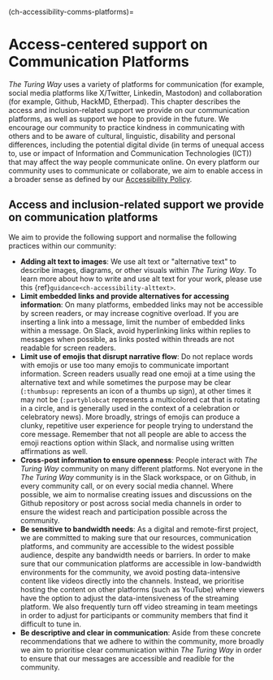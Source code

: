 (ch-accessibility-comms-platforms)=
# Access-centered support on Communication Platforms

_The Turing Way_ uses a variety of platforms for communication (for example, social media platforms like X/Twitter, Linkedin, Mastodon) and collaboration (for example, Github, HackMD, Etherpad).
This chapter describes the access and inclusion-related support we provide on our communication platforms, as well as support we hope to provide in the future.
We encourage our community to practice kindness in communicating with others and to be aware of cultural, linguistic, disability and personal differences, including the potential digital divide (in terms of unequal access to, use or impact of Information and Communication Technologies (ICT)) that may affect the way people communicate online.
On every platform our community uses to communicate or collaborate, we aim to enable access in a broader sense as defined by our [Accessibility Policy](https://github.com/the-turing-way/the-turing-way/blob/main/ACCESSIBILITY.md).

## Access and inclusion-related support we provide on communication platforms

We aim to provide the following support and normalise the following practices within our community:

- **Adding alt text to images**: We use alt text or "alternative text" to describe images, diagrams, or other visuals within _The Turing Way_. 
To learn more about how to write and use alt text for your work, please use this {ref}`guidance<ch-accessibility-alttext>`.
- **Limit embedded links and provide alternatives for accessing information**: On many platforms, embedded links may not be accessible by screen readers, or may increase cognitive overload. 
If you are inserting a link into a message, limit the number of embedded links within a message. 
On Slack, avoid hyperlinking links within replies to messages when possible, as links posted within threads are not readable for screen readers.
- **Limit use of emojis that disrupt narrative flow**: Do not replace words with emojis or use too many emojis to communicate important information. 
Screen readers usually read one emoji at a time using the alternative text and while sometimes the purpose may be clear (```:thumbsup:``` represents an icon of a thumbs up sign), at other times it may not be (```:partyblobcat``` represents a multicolored cat that is rotating in a circle, and is generally used in the context of a celebration or celebratory news). 
More broadly, strings of emojis can produce a clunky, repetitive user experience for people trying to understand the core message.
Remember that not all people are able to access the emoji reactions option within Slack, and normalise using written affirmations as well.
- **Cross-post information to ensure openness**: People interact with _The Turing Way_ community on many different platforms.
Not everyone in the *The Turing Way* community is in the Slack workspace, or on Github, in every community call, or on every social media channel.
Where possible, we aim to normalise creating issues and discussions on the Github repository or post across social media channels in order to ensure the widest reach and participation possible across the community.
- **Be sensitive to bandwidth needs**: As a digital and remote-first project, we are committed to making sure that our resources, communication platforms, and community are accessible to the widest possible audience, despite any bandwidth needs or barriers.
In order to make sure that our communication platforms are accessible in low-bandwidth environments for the community, we avoid posting data-intensive content like videos directly into the channels.
Instead, we prioritise hosting the content on other platforms (such as YouTube) where viewers have the option to adjust the data-intensiveness of the streaming platform.
We also frequently turn off video streaming in team meetings in order to adjust for participants or community members that find it difficult to tune in.
- **Be descriptive and clear in communication**: Aside from these concrete recommendations that we adhere to within the community, more broadly we aim to prioritise clear communication within _The Turing Way_ in order to ensure that our messages are accessible and readible for the community.
